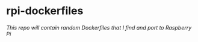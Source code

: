 # rpi-dockerfiles

###### This repo will contain random Dockerfiles that I find and port to Raspberry Pi
